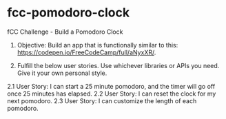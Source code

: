 # fcc-pomodoro-clock
fCC Challenge - Build a Pomodoro Clock

1. Objective: Build an app that is functionally similar to this: https://codepen.io/FreeCodeCamp/full/aNyxXR/.

2. Fulfill the below user stories. Use whichever libraries or APIs you need. Give it your own personal style.

  2.1 User Story: I can start a 25 minute pomodoro, and the timer will go off once 25 minutes has elapsed.
  2.2 User Story: I can reset the clock for my next pomodoro.
  2.3 User Story: I can customize the length of each pomodoro.
